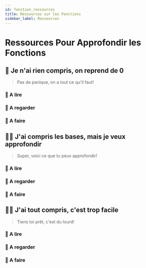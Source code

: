 ```yaml
---
id: fonction_ressources
title: Ressources sur les Fonctions
sidebar_label: Ressources
---
```


# Ressources Pour Approfondir les Fonctions

## 🏁 Je n'ai rien compris, on reprend de 0
> Pas de panique, on a tout ce qu'il faut! 

### 📖 A lire

### 🍿 A regarder

### 🚀 A faire

## 👩‍💻 J'ai compris les bases, mais je veux approfondir
> Super, voici ce que tu peux approfondir!

### 📖 A lire

### 🍿 A regarder

### 🚀 A faire

## 🏄‍♀️ J'ai tout compris, c'est trop facile
> Tiens toi prêt, c'est du lourd!

### 📖 A lire

### 🍿 A regarder

### 🚀 A faire

